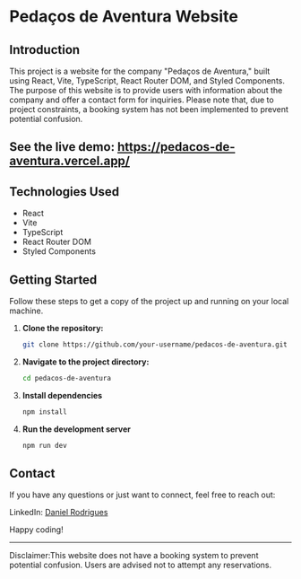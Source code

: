 # Pedaços de Aventura Website

## Introduction
This project is a website for the company "Pedaços de Aventura," built using React, Vite, TypeScript, React Router DOM, and Styled Components. The purpose of this website is to provide users with information about the company and offer a contact form for inquiries. Please note that, due to project constraints, a booking system has not been implemented to prevent potential confusion.

## See the live demo: https://pedacos-de-aventura.vercel.app/

## Technologies Used
- React
- Vite
- TypeScript
- React Router DOM
- Styled Components

## Getting Started
Follow these steps to get a copy of the project up and running on your local machine.

1. **Clone the repository:**
   ```bash
   git clone https://github.com/your-username/pedacos-de-aventura.git
2. **Navigate to the project directory:**
   ```bash
   cd pedacos-de-aventura
4. **Install dependencies**
   ```bash
   npm install
6. **Run the development server**
   ```bash
   npm run dev

## Contact
If you have any questions or just want to connect, feel free to reach out:

LinkedIn: [Daniel Rodrigues](https://www.linkedin.com/in/daniel-mateus-soares-rodrigues/)

Happy coding!

<hr/>

Disclaimer:This website does not have a booking system to prevent potential confusion. Users are advised not to attempt any reservations.
